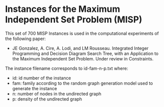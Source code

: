 # Instances for the Maximum Independent Set Problem (MISP)

This set of 700 MISP Instances is used in the computational experiments of the following paper:

- JE Gonzalez, A. Cire, A. Lodi, and LM Rousseau. Integrated Integer Programming and Decision Diagram Search Tree, with an Application to the Maximum Independent Set Problem. Under review in Constraints.

The instance filename corresponds to id-fam-n-p.txt where:
- id: id number of the instance
- fam: family according to the random graph generation model used to generate the instance
- n: number of nodes in the undirected graph
- p: density of the undirected graph
